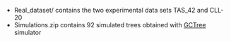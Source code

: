 
* Real_dataset/ contains the two experimental data sets TAS_42 and CLL-20
* Simulations.zip contains 92 simulated trees obtained with [GCTree](https://github.com/matsengrp/gctree) simulator

